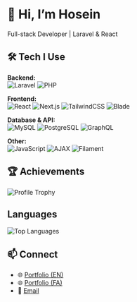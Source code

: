# 👋 Hi, I’m Hosein  

Full-stack Developer | Laravel & React  

## 🛠️ Tech I Use
**Backend:**  
![Laravel](https://img.shields.io/badge/-Laravel-ff2d20?style=flat&logo=laravel&logoColor=white)
![PHP](https://img.shields.io/badge/-PHP-777bb4?style=flat&logo=php&logoColor=white)

**Frontend:**  
![React](https://img.shields.io/badge/-React-61dafb?style=flat&logo=react&logoColor=white)
![Next.js](https://img.shields.io/badge/-Next.js-000000?style=flat&logo=next.js&logoColor=white)
![TailwindCSS](https://img.shields.io/badge/-TailwindCSS-06B6D4?style=flat&logo=tailwind-css&logoColor=white)
![Blade](https://img.shields.io/badge/-Blade-FF2D20?style=flat&logo=laravel&logoColor=white)

**Database & API:**  
![MySQL](https://img.shields.io/badge/-MySQL-4479A1?style=flat&logo=mysql&logoColor=white)
![PostgreSQL](https://img.shields.io/badge/-PostgreSQL-4169E1?style=flat&logo=postgresql&logoColor=white)
![GraphQL](https://img.shields.io/badge/-GraphQL-E10098?style=flat&logo=graphql&logoColor=white)

**Other:**  
![JavaScript](https://img.shields.io/badge/-JavaScript-F7DF1E?style=flat&logo=javascript&logoColor=black)
![AJAX](https://img.shields.io/badge/-AJAX-007FFF?style=flat)
![Filament](https://img.shields.io/badge/Filament-FF6D00?style=flat&logo=data:image/svg+xml;base64,PHN2ZyB3aWR0aD0iMjQiIGhlaWdodD0iMjQiIHZpZXdCb3g9IjAgMCAyNCAyNCIgeG1sbnM9Imh0dHA6Ly93d3cudzMub3JnLzIwMDAvc3ZnIj48dGV4dCB4PSI1IiB5PSIxOCIgZm9udC1mYW1pbHk9IkFyaWFsIiBmb250LXNpemU9IjE2IiBmb250LXdlaWdodD0iYm9sZCIgZm9udC1zdHlsZT0iaXRhbGljIiBmaWxsPSJ3aGl0ZSI+Zmk8L3RleHQ+PC9zdmc+&logoColor=white)

## 🏆 Achievements
![Profile Trophy](https://github-profile-trophy.vercel.app/?username=hetbo&theme=onedark&margin-w=10&rank=-?,-C&no-frame=true)

## Languages
![Top Languages](https://github-readme-stats.vercel.app/api/top-langs/?username=hetbo&layout=compact&theme=onedark)

## 📫 Connect
- 🌐 [Portfolio (EN)](https://hetbo.net)  
- 🌐 [Portfolio (FA)](https://hetbo.net/intro)  
- 💼 [Email](mailto:hetbo98@yahoo.com)
